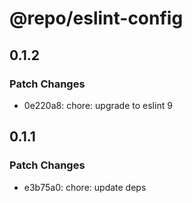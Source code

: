 # @repo/eslint-config

## 0.1.2

### Patch Changes

- 0e220a8: chore: upgrade to eslint 9

## 0.1.1

### Patch Changes

- e3b75a0: chore: update deps
